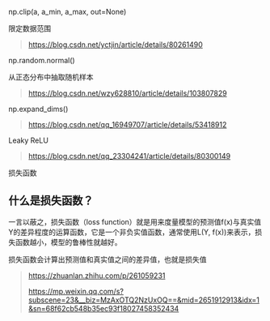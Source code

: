 np.clip(a, a_min, a_max, out=None)

限定数据范围

> https://blog.csdn.net/yctjin/article/details/80261490



np.random.normal()

从正态分布中抽取随机样本

> https://blog.csdn.net/wzy628810/article/details/103807829



np.expand_dims()

> https://blog.csdn.net/qq_16949707/article/details/53418912



Leaky ReLU

> https://blog.csdn.net/qq_23304241/article/details/80300149



损失函数

## **什么是损失函数？**

一言以蔽之，损失函数（loss function）就是用来度量模型的预测值f(x)与真实值Y的差异程度的运算函数，它是一个非负实值函数，通常使用L(Y, f(x))来表示，损失函数越小，模型的鲁棒性就越好。

损失函数会计算出预测值和真实值之间的差异值，也就是损失值



> https://zhuanlan.zhihu.com/p/261059231
>
> https://mp.weixin.qq.com/s?subscene=23&__biz=MzAxOTQ2NzUxOQ==&mid=2651912913&idx=1&sn=68f62cb548b35ec93f18027458352434
